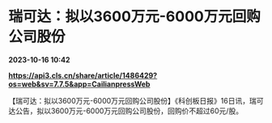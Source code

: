 # 瑞可达：拟以3600万元-6000万元回购公司股份

**2023-10-16 10:42**

**https://api3.cls.cn/share/article/1486429?os=web&sv=7.7.5&app=CailianpressWeb**

【瑞可达：拟以3600万元-6000万元回购公司股份】《科创板日报》16日讯，瑞可达公告，拟以3600万元-6000万元回购公司股份，回购价不超过60元/股。